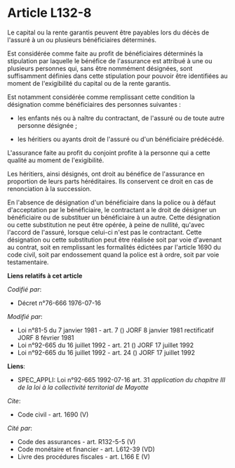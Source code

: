 # Article L132-8

Le capital ou la rente garantis peuvent être payables lors du décès de l'assuré à un ou plusieurs bénéficiaires déterminés.

Est considérée comme faite au profit de bénéficiaires déterminés la stipulation par laquelle le bénéfice de l'assurance est
attribué à une ou plusieurs personnes qui, sans être nommément désignées, sont suffisamment définies dans cette stipulation
pour pouvoir être identifiées au moment de l'exigibilité du capital ou de la rente garantis.

Est notamment considérée comme remplissant cette condition la désignation comme bénéficiaires des personnes suivantes :

- les enfants nés ou à naître du contractant, de l'assuré ou de toute autre personne désignée ;

- les héritiers ou ayants droit de l'assuré ou d'un bénéficiaire prédécédé.

L'assurance faite au profit du conjoint profite à la personne qui a cette qualité au moment de l'exigibilité.

Les héritiers, ainsi désignés, ont droit au bénéfice de l'assurance en proportion de leurs parts héréditaires. Ils conservent
ce droit en cas de renonciation à la succession.

En l'absence de désignation d'un bénéficiaire dans la police ou à défaut d'acceptation par le bénéficiaire, le contractant a
le droit de désigner un bénéficiaire ou de substituer un bénéficiaire à un autre. Cette désignation ou cette substitution ne
peut être opérée, à peine de nullité, qu'avec l'accord de l'assuré, lorsque celui-ci n'est pas le contractant. Cette
désignation ou cette substitution peut être réalisée soit par voie d'avenant au contrat, soit en remplissant les formalités
édictées par l'article 1690 du code civil, soit par endossement quand la police est à ordre, soit par voie testamentaire.

**Liens relatifs à cet article**

_Codifié par_:

  - Décret n°76-666 1976-07-16

_Modifié par_:

  - Loi n°81-5 du 7 janvier 1981 - art. 7 () JORF 8 janvier 1981 rectificatif JORF 8 février 1981
  - Loi n°92-665 du 16 juillet 1992 - art. 21 () JORF 17 juillet 1992
  - Loi n°92-665 du 16 juillet 1992 - art. 24 () JORF 17 juillet 1992

**Liens**:

  - SPEC_APPLI: Loi n°92-665 1992-07-16 art. 31 *application du chapitre III de la loi à la collectivité territorial de Mayotte*

_Cite_:

  - Code civil - art. 1690 (V)

_Cité par_:

  - Code des assurances - art. R132-5-5 (V)
  - Code monétaire et financier - art. L612-39 (VD)
  - Livre des procédures fiscales - art. L166 E (V)
